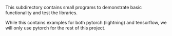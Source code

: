 This subdirectory contains small programs to demonstrate basic functionality and test the libraries.

While this contains examples for both pytorch (lightning) and tensorflow, we will only use pytorch for the rest of this project.